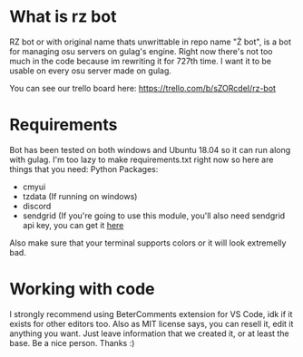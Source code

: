 # What is rz bot
RZ bot or with original name thats unwrittable in repo name "Ż bot", is a bot for managing osu servers on gulag's engine. Right now there's not too much in the code because im rewriting it for 727th time. I want it to be usable on every osu server made on gulag.

You can see our trello board here: https://trello.com/b/sZORcdeI/rz-bot

# Requirements
Bot has been tested on both windows and Ubuntu 18.04 so it can run along with gulag.
I'm too lazy to make requirements.txt right now so here are things that you need:
Python Packages:
- cmyui
- tzdata (If running on windows)
- discord
- sendgrid (If you're going to use this module, you'll also need sendgrid api key, you can get it [here](https://sendgrid.com)

Also make sure that your terminal supports colors or it will look extremelly bad.

# Working with code
I strongly recommend using BeterComments extension for VS Code, idk if it exists for other editors too.
Also as MIT license says, you can resell it, edit it anything you want. Just leave information that we created it, or at least the base. Be a nice person. Thanks :)
